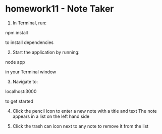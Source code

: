 # homework11 - Note Taker

1. In Terminal, run:

npm install

to install dependencies

2. Start the application by running:

node app

in your Terminal window

3. Navigate to:

localhost:3000

to get started

4. Click the pencil icon to enter a new note with a title and text
The note appears in a list on the left hand side

5. Click the trash can icon next to any note to remove it from the list

